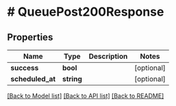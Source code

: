 # # QueuePost200Response

## Properties

Name | Type | Description | Notes
------------ | ------------- | ------------- | -------------
**success** | **bool** |  | [optional]
**scheduled_at** | **string** |  | [optional]

[[Back to Model list]](../../README.md#models) [[Back to API list]](../../README.md#endpoints) [[Back to README]](../../README.md)
